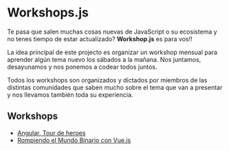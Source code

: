 # Workshops.js

Te pasa que salen muchas cosas nuevas de JavaScript o su ecosistema y no tenes tiempo de estar actualizado? **Workshop.js** es para vos!!

La idea principal de este projecto es organizar un workshop mensual para aprender algún tema nuevo los sábados a la mañana. Nos juntamos, desayunamos y nos ponemos a codear todos juntos. 

Todos los workshops son organizados y dictados por miembros de las distintas comunidades que saben mucho sobre el tema que van a presentar y nos llevamos también toda su experiencia.

## Workshops

* [Angular, Tour de heroes](https://github.com/jorgeucano/tour-of-heroes-with-cli-es)
* [Rompiendo el Mundo Binario con Vue.js](https://github.com/ianaya89/workshop-vuejs)
